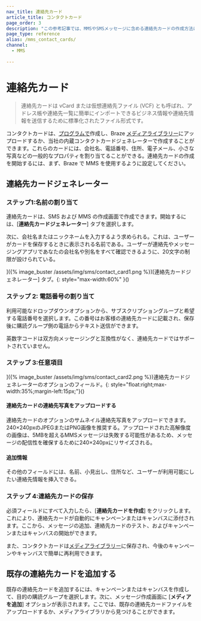 ```yaml
---
nav_title: 連絡先カード
article_title: コンタクトカード
page_order: 3
description: "この参考記事では、MMSやSMSメッセージに含める連絡先カードの作成方法について説明する。"
page_type: reference
alias: /mms_contact_cards/
channel:
  - MMS
  
---
```


# 連絡先カード 

> 連絡先カードは vCard または仮想連絡先ファイル (VCF) とも呼ばれ、アドレス帳や連絡先一覧に簡単にインポートできるビジネス情報や連絡先情報を送信するために標準化されたファイル形式です。 

コンタクトカードは、[プログラムで](https://www.twilio.com/blog/send-vcard-twilio-sms)作成し、Braze [メディアライブラリー]({{site.baseurl}}/user_guide/engagement_tools/templates_and_media/media_library/#media-library)にアップロードするか、当社の内蔵コンタクトカードジェネレーターで作成することができます。これらのカードには、会社名、電話番号、住所、電子メール、小さな写真などの一般的なプロパティを割り当てることができる。連絡先カードの作成を開始するには、まず、Braze で MMS を使用するように設定してください。

## 連絡先カードジェネレーター

### ステップ1:名前の割り当て

連絡先カードは、SMS および MMS の作成画面で作成できます。開始するには、[**連絡先カードジェネレーター**] タブを選択します。

次に、会社名またはニックネームを入力するよう求められる。これは、ユーザーがカードを保存するときに表示される名前である。ユーザーが連絡先やメッセージングアプリであなたの会社名や別名をすべて確認できるように、20文字の制限が設けられている。 

]({% image_buster /assets/img/sms/contact_card1.png %})[連絡先カードジェネレーター] タブ。{: style="max-width:60%" }()

### ステップ 2: 電話番号の割り当て

利用可能なドロップダウンオプションから、サブスクリプショングループと希望する電話番号を選択します。この番号はお客様の連絡先カードに記載され、保存後に購読グループ側の電話からテキスト送信ができます。

英数字コードは双方向メッセージングと互換性がなく、連絡先カードではサポートされていません。

### ステップ 3:任意項目

]({% image_buster /assets/img/sms/contact_card2.png %})連絡先カードジェネレーターのオプションのフィールド。{: style="float:right;max-width:35%;margin-left:15px;"}()

#### 連絡先カードの連絡先写真をアップロードする

連絡先カードのオプションのサムネイル連絡先写真をアップロードできます。240×240pxのJPEGまたはPNG画像を推奨する。アップロードされた高解像度の画像は、5MBを超えるMMSメッセージは失敗する可能性があるため、メッセージの配信性を確保するために240×240pxにリサイズされる。

#### 追加情報

その他のフィールドには、名前、小見出し、住所など、ユーザーが利用可能にしたい連絡先情報を挿入できる。 

### ステップ 4:連絡先カードの保存

必須フィールドにすべて入力したら、[**連絡先カードを作成**] をクリックします。これにより、連絡先カードが自動的にキャンペーンまたはキャンバスに添付されます。ここから、メッセージの追加、連絡先カードのテスト、およびキャンペーンまたはキャンバスの開始ができます。

また、コンタクトカードは[メディアライブラリー]({{site.baseurl}}/user_guide/engagement_tools/templates_and_media/media_library/#media-library)に保存され、今後のキャンペーンやキャンバスで簡単に再利用できます。

## 既存の連絡先カードを追加する

既存の連絡先カードを追加するには、キャンペーンまたはキャンバスを作成して、目的の購読グループを選択します。次に、メッセージ作成画面に [**メディアを追加**] オプションが表示されます。ここでは、既存の連絡先カードファイルをアップロードするか、メディアライブラリから見つけることができます。
